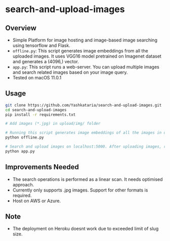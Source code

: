 # search-and-upload-images

## Overview
- Simple Platform for image hosting and image-based image searching using tensorflow and Flask.
- `offline.py`: This script generates image embeddings from all the uploaded images. It uses VGG16 model pretrained on Imagenet dataset and generates a (4096,) vector.
- `app.py`: This script runs a web-server. You can upload multiple images and search related images based on your image query.
- Tested on macOS 11.0.1

## Usage
```bash
git clone https://github.com/Yashkataria/search-and-upload-images.git
cd search-and-upload-images
pip install -r requirements.txt

# Add images (*.jpg) in upload/img/ folder

# Running this script generates image embeddings of all the images in upload/img/ folder
python offline.py

# Search and upload images on localhost:5000. After uploading images, run python offline.py again in another terminal window.
python app.py
```
## Improvements Needed
- The search operations is performed as a linear scan. It needs optimised approach.
- Currently only supports .jpg images. Support for other formats is required.
- Host on AWS or Azure.

## Note
- The deployment on Heroku doesnt work due to exceeded limit of slug size.
